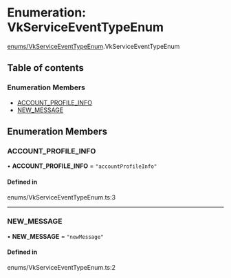 # Enumeration: VkServiceEventTypeEnum

[enums/VkServiceEventTypeEnum](../wiki/enums.VkServiceEventTypeEnum).VkServiceEventTypeEnum

## Table of contents

### Enumeration Members

- [ACCOUNT\_PROFILE\_INFO](../wiki/enums.VkServiceEventTypeEnum.VkServiceEventTypeEnum#account_profile_info)
- [NEW\_MESSAGE](../wiki/enums.VkServiceEventTypeEnum.VkServiceEventTypeEnum#new_message)

## Enumeration Members

### ACCOUNT\_PROFILE\_INFO

• **ACCOUNT\_PROFILE\_INFO** = ``"accountProfileInfo"``

#### Defined in

enums/VkServiceEventTypeEnum.ts:3

___

### NEW\_MESSAGE

• **NEW\_MESSAGE** = ``"newMessage"``

#### Defined in

enums/VkServiceEventTypeEnum.ts:2
